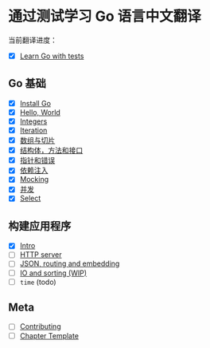 # 通过测试学习 Go 语言中文翻译

当前翻译进度：

* [x] [Learn Go with tests](gb-readme.md)

## Go 基础

* [x] [Install Go](install-go.md)
* [x] [Hello, World](hello-world.md)
* [x] [Integers](integers.md)
* [x] [Iteration](iteration.md)
* [x] [数组与切片](arrays-and-slices.md)
* [x] [结构体，方法和接口](structs-methods-and-interfaces.md)
* [x] [指针和错误](pointers-and-errors.md)
* [x] [依赖注入](dependency-injection.md)
* [x] [Mocking](mocking.md)
* [x] [并发](concurrency.md)
* [x] [Select](select.md)

## 构建应用程序

* [x] [Intro](app-intro.md)
* [ ] [HTTP server](http-server.md)
* [ ] [JSON, routing and embedding](json.md)
* [ ] [IO and sorting (WIP)](io.md)
* [ ] `time` (todo)

## Meta

* [ ] [Contributing](contributing.md)
* [ ] [Chapter Template](template.md)
